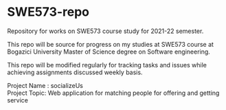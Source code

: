 # SWE573-repo
Repository for works on SWE573 course study for 2021-22 semester.

This repo will be source for progress on my studies at SWE573 course at Bogazici University Master of Science degree on Software engineering.

This repo will be modified regularly for tracking tasks and issues while achieving assignments discussed weekly basis.

Project Name : socializeUs  
Project Topic: Web application for matching people for offering and getting service
